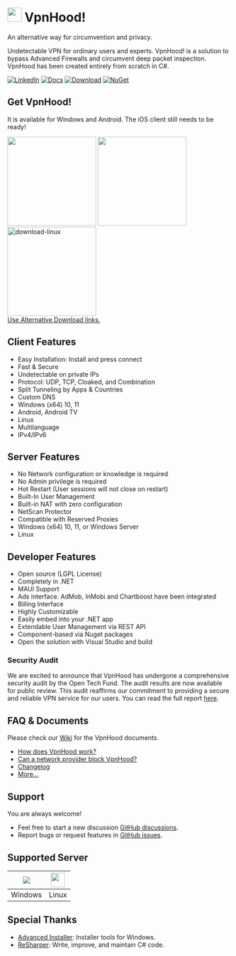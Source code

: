 # <img src="https://github.com/vpnhood/VpnHood/wiki/images/logo-vpnhood.png" width="32"> VpnHood!
An alternative way for circumvention and privacy.

Undetectable VPN for ordinary users and experts. VpnHood! is a solution to bypass Advanced Firewalls and circumvent deep packet inspection. VpnHood has been created entirely from scratch in C#.

[![LinkedIn](https://img.shields.io/badge/LinkedIn-Page-blue?logo=linkedin)](https://www.linkedin.com/company/vpnhood)
[![Docs](https://img.shields.io/badge/Docs-Wiki-blue?logo=github)](https://github.com/vpnhood/vpnhood/wiki)
[![Download](https://img.shields.io/github/v/release/vpnhood/vpnhood?label=Download)](https://github.com/vpnhood/VpnHood/wiki/Install-VpnHood-Client)
[![NuGet](https://img.shields.io/badge/NuGet-Packages-blue?logo=nuget)](https://www.nuget.org/profiles/VpnHood)



## Get VpnHood!
It is available for Windows and Android. The iOS client still needs to be ready!

<a href="https://play.google.com/store/apps/details?id=com.vpnhood.client.android"><img src="https://github.com/vpnhood/VpnHood/wiki/images/download-google-play.png" width="200"></a>
<a href="https://github.com/vpnhood/VpnHood/releases/latest/download/VpnHoodClient-win-x64.msi"><img src="https://github.com/vpnhood/VpnHood/wiki/images/download-win.png" width="200"></a>
<img width="200" alt="download-linux" src="https://github.com/user-attachments/assets/2820a32f-b426-4689-8a28-ad6f8f1ab7ee" />
</a>
<br/>
<a href="https://github.com/vpnhood/VpnHood/wiki/Install-VpnHood-Client">Use Alternative Download links.</a>


## Client Features
* Easy Installation: Install and press connect
* Fast & Secure
* Undetectable on private IPs
* Protocol: UDP, TCP, Cloaked, and Combination
* Split Tunneling by Apps & Countries
* Custom DNS
* Windows (x64) 10, 11 
* Android, Android TV
* Linux
* Multilanguage
* IPv4/IPv6

## Server Features
* No Network configuration or knowledge is required
* No Admin privilege is required
* Hot Restart (User sessions will not close on restart)
* Built-In User Management 
* Built-in NAT with zero configuration
* NetScan Protector
* Compatible with Reserved Proxies
* Windows (x64) 10, 11, or Windows Server
* Linux

## Developer Features
* Open source (LGPL License)
* Completely in .NET
* MAUI Support 
* Ads interface. AdMob, InMobi and Chartboost have been integrated
* Billing Interface
* Highly Customizable
* Easily embed into your .NET app
* Extendable User Management via REST API
* Component-based via Nuget packages
* Open the solution with Visual Studio and build

### Security Audit
We are excited to announce that VpnHood has undergone a comprehensive security audit by the Open Tech Fund. The audit results are now available for public review. This audit reaffirms our commitment to providing a secure and reliable VPN service for our users. You can read the full report [here](https://www.opentech.fund/security-safety-audits/vpnhood-security-audit-results/).

## FAQ & Documents
Please check our [Wiki](https://github.com/vpnhood/VpnHood/wiki) for the VpnHood documents.

* [How does VpnHood work?](https://github.com/vpnhood/VpnHood/wiki/How-does-VpnHood-work)
* [Can a network provider block VpnHood?](https://github.com/vpnhood/VpnHood/wiki/Can-a-network-provider-block-VpnHood)
* [Changelog](https://github.com/vpnhood/VpnHood/blob/development/CHANGELOG.md)
* [More...](https://github.com/vpnhood/VpnHood/wiki)

## Support
You are always welcome!
* Feel free to start a new discussion [GitHub discussions](https://github.com/vpnhood/VpnHood/discussions).
* Report bugs or request features in [GitHub issues](https://github.com/vpnhood/VpnHood/issues).

## Supported Server
<a href="#"><img src="https://github.com/vpnhood/VpnHood/wiki/images/logo-win.png"></a>|<a href="#"><img src="https://github.com/vpnhood/VpnHood/wiki/images/logo-linux.png" width="32" height="32"></a>
 -- | --
Windows|Linux

## Special Thanks
* [Advanced Installer](https://www.advancedinstaller.com): Installer tools for Windows.
* [ReSharper](https://www.jetbrains.com/resharper/): Write, improve, and maintain C# code.
